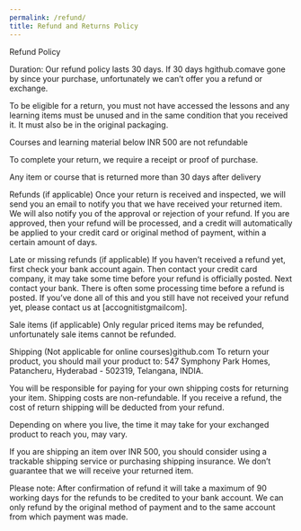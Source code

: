 ```yaml
---
permalink: /refund/
title: Refund and Returns Policy
---
```


Refund Policy


Duration: Our refund policy lasts 30 days. If 30 days hgithub.comave gone by since your purchase, unfortunately we can’t offer you a refund or exchange.

To be eligible for a return, you must not have accessed the lessons and any learning items must be unused and in the same condition that you received it. It must also be in the original packaging.

Courses and learning material below INR 500 are not refundable

To complete your return, we require a receipt or proof of purchase.

Any item or course that is returned more than 30 days after delivery

Refunds (if applicable)
Once your return is received and inspected, we will send you an email to notify you that we have received your returned item. We will also notify you of the approval or rejection of your refund.
If you are approved, then your refund will be processed, and a credit will automatically be applied to your credit card or original method of payment, within a certain amount of days. 

Late or missing refunds (if applicable)
If you haven’t received a refund yet, first check your bank account again.
Then contact your credit card company, it may take some time before your refund is officially posted.
Next contact your bank. There is often some processing time before a refund is posted.
If you’ve done all of this and you still have not received your refund yet, please contact us at [ac<dot>cognitist<at>gmail<dot>com].

Sale items (if applicable)
Only regular priced items may be refunded, unfortunately sale items cannot be refunded.


Shipping (Not applicable for online courses)github.com
To return your product, you should mail your product to: 547 Symphony Park Homes, Patancheru, Hyderabad - 502319, Telangana, INDIA.

You will be responsible for paying for your own shipping costs for returning your item. Shipping costs are non-refundable. If you receive a refund, the cost of return shipping will be deducted from your refund.

Depending on where you live, the time it may take for your exchanged product to reach you, may vary.

If you are shipping an item over INR 500, you should consider using a trackable shipping service or purchasing shipping insurance. We don’t guarantee that we will receive your returned item.

Please note: After confirmation of refund it will take a maximum of 90 working days for the refunds to be credited to your bank account. We can only refund by the original method of payment and to the same account from which payment was made.



